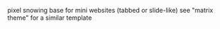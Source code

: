 pixel snowing base for mini websites
(tabbed or slide-like)
see "matrix theme" for a similar template
